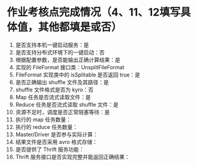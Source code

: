 # 作业考核点完成情况（4、11、12填写具体值，其他都填是或否）
1. 是否支持本机一键启动服务：是
2. 是否支持分布式环境下的一键启动：否
3. 根据配置参数，是否能输出正确计算结果：是
4. 实现的 FileFormat 接口类：UnsplitFileFormat
5. FileFormat 实现类中的 isSplitable 是否返回 true：是
6. 是否正确输出 shuffle 文件及其路径：是
7. shuffle 文件格式是否为 kyro：否
8. Map 任务是否流式读取文件：是
9. Reduce 任务是否流式读取 shuffle 文件：是
10. 资源不足时，调度是否正常阻塞等待：是
11. 执行的 map 任务数量：
12. 执行的 reduce 任务数量：
13. Master/Driver 是否参与实际计算：
14. 结果文件是否采用 avro 格式存储：
15. 是否提供了 Thrift 服务功能：
16. Thrift 服务接口是否实现完整并能返回正确结果：